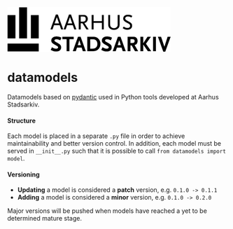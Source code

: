 [![Aarhus Stadsarkiv](https://raw.githubusercontent.com/aarhusstadsarkiv/py-template/master/img/logo.png)](https://www.aarhusstadsarkiv.dk/)
# datamodels
Datamodels based on [pydantic](https://github.com/samuelcolvin/pydantic/) used in Python tools developed at Aarhus Stadsarkiv.

#### Structure
Each model is placed in a separate `.py` file in order to achieve maintainability and better version control. In addition, each model must be served in `__init__.py` such that it is possible to call `from datamodels import model`.

#### Versioning
- **Updating** a model is considered a **patch** version, e.g. `0.1.0 -> 0.1.1`
- **Adding** a model is considered a **minor** version, e.g. `0.1.0 -> 0.2.0`

Major versions will be pushed when models have reached a yet to be determined mature stage.
